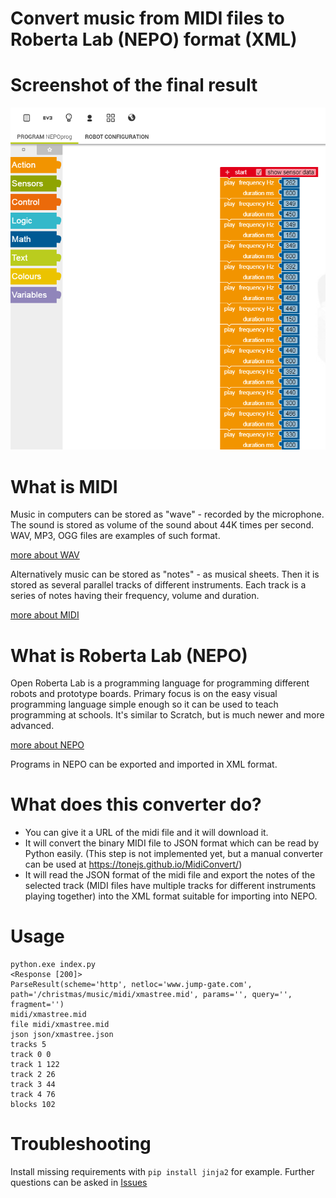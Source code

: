 # Convert music from MIDI files to Roberta Lab (NEPO) format (XML)

# Screenshot of the final result

![](2017-12-05-21_57_18-Open-Roberta-Lab.png)

# What is MIDI

Music in computers can be stored as "wave" - recorded by the microphone. The sound is stored as volume of the sound
about 44K times per second. WAV, MP3, OGG files are examples of such format.

[more about WAV](https://en.wikipedia.org/wiki/WAV)

Alternatively music can be stored as "notes" - as musical sheets. Then it is stored as several parallel tracks
of different instruments. Each track is a series of notes having their frequency, volume and duration.

[more about MIDI](https://en.wikipedia.org/wiki/MIDI)

# What is Roberta Lab (NEPO)

Open Roberta Lab is a programming language for programming different robots and prototype boards. Primary focus
is on the easy visual programming language simple enough so it can be used to teach programming at schools.
It's similar to Scratch, but is much newer and more advanced.

[more about NEPO](https://www.open-roberta.org/lab/)

Programs in NEPO can be exported and imported in XML format.

# What does this converter do?

* You can give it a URL of the midi file and it will download it.
* It will convert the binary MIDI file to JSON format which can be read by Python easily.
(This step is not implemented yet, but a manual converter can be used at https://tonejs.github.io/MidiConvert/)
* It will read the JSON format of the midi file and export the notes of the selected track (MIDI files have multiple
tracks for different instruments playing together) into the XML format suitable for importing into NEPO.

# Usage

```
python.exe index.py
<Response [200]>
ParseResult(scheme='http', netloc='www.jump-gate.com', path='/christmas/music/midi/xmastree.mid', params='', query='', fragment='')
midi/xmastree.mid
file midi/xmastree.mid
json json/xmastree.json
tracks 5
track 0 0
track 1 122
track 2 26
track 3 44
track 4 76
blocks 102
```

# Troubleshooting

Install missing requirements with ```pip install jinja2``` for example.
Further questions can be asked in [Issues](https://github.com/spidgorny/midi2nepo/issues)
